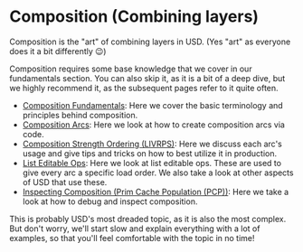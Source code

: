 # Composition (Combining layers)
Composition is the "art" of combining layers in USD. (Yes "art" as everyone does it a bit differently 😉)

Composition requires some base knowledge that we cover in our fundamentals section. You can also skip it, as it is a bit of a deep dive, but we highly recommend it, as the subsequent pages refer to it quite often.

- [Composition Fundamentals](./fundamentals.md): Here we cover the basic terminology and principles behind composition.
- [Composition Arcs](./arcs.md): Here we look at how to create composition arcs via code.
- [Composition Strength Ordering (LIVRPS)](./livrps.md): Here we discuss each arc's usage and give tips and tricks on how to best utilize it in production.
- [List Editable Ops](./listeditableops.md): Here we look at list editable ops. These are used to give every arc a specific load order. We also take a look at other aspects of USD that use these.
- [Inspecting Composition (Prim Cache Population (PCP))](./pcp.md): Here we take a look at how to debug and inspect composition.

This is probably USD's most dreaded topic, as it is also the most complex. But don't worry, we'll start slow and explain everything with a lot of examples, so that you'll feel comfortable with the topic in no time!